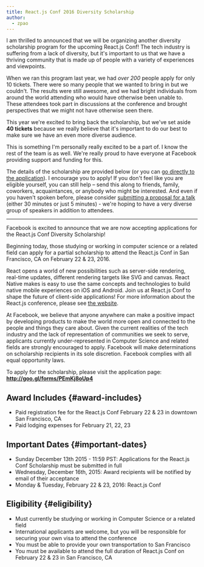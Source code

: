```yaml
---
title: React.js Conf 2016 Diversity Scholarship
author:
  - zpao
---
```


I am thrilled to announced that we will be organizing another diversity scholarship program for the upcoming React.js Conf! The tech industry is suffering from a lack of diversity, but it's important to us that we have a thriving community that is made up of people with a variety of experiences and viewpoints.

When we ran this program last year, we had *over 200* people apply for only 10 tickets. There were so many people that we wanted to bring in but we couldn't. The results were still awesome, and we had bright individuals from around the world attending who would have otherwise been unable to. These attendees took part in discussions at the conference and brought perspectives that we might not have otherwise seen there.

This year we're excited to bring back the scholarship, but we've set aside **40 tickets** because we really believe that it's important to do our best to make sure we have an even more diverse audience.

This is something I'm personally really excited to be a part of. I know the rest of the team is as well. We're really proud to have everyone at Facebook providing support and funding for this.

The details of the scholarship are provided below (or you can [go directly to the application](http://goo.gl/forms/PEmKj8oUp4)). I encourage you to apply! If you don't feel like you are eligible yourself, you can still help – send this along to friends, family, coworkers, acquaintances, or anybody who might be interested. And even if you haven't spoken before, please consider [submitting a proposal for a talk](http://conf.reactjs.com/) (either 30 minutes or just 5 minutes) - we're hoping to have a very diverse group of speakers in addition to attendees.

* * *

Facebook is excited to announce that we are now accepting applications for the React.js Conf Diversity Scholarship!

Beginning today, those studying or working in computer science or a related field can apply for a partial scholarship to attend the React.js Conf in San Francisco, CA on February 22 & 23, 2016.

React opens a world of new possibilities such as server-side rendering, real-time updates, different rendering targets like SVG and canvas. React Native makes is easy to use the same concepts and technologies to build native mobile experiences on iOS and Android. Join us at React.js Conf to shape the future of client-side applications! For more information about the React.js conference, please see [the website](http://conf.reactjs.com/).

At Facebook, we believe that anyone anywhere can make a positive impact by developing products to make the world more open and connected to the people and things they care about. Given the current realities of the tech industry and the lack of representation of communities we seek to serve, applicants currently under-represented in Computer Science and related fields are strongly encouraged to apply. Facebook will make determinations on scholarship recipients in its sole discretion. Facebook complies with all equal opportunity laws.

To apply for the scholarship, please visit the application page: **<http://goo.gl/forms/PEmKj8oUp4>**

## Award Includes {#award-includes}

* Paid registration fee for the React.js Conf February 22 & 23 in downtown San Francisco, CA
* Paid lodging expenses for February 21, 22, 23

## Important Dates {#important-dates}

* Sunday December 13th 2015 - 11:59 PST: Applications for the React.js Conf Scholarship must be submitted in full
* Wednesday, December 16th, 2015: Award recipients will be notified by email of their acceptance
* Monday & Tuesday, February 22 & 23, 2016: React.js Conf

## Eligibility {#eligibility}

* Must currently be studying or working in Computer Science or a related field
* International applicants are welcome, but you will be responsible for securing your own visa to attend the conference
* You must be able to provide your own transportation to San Francisco
* You must be available to attend the full duration of React.js Conf on February 22 & 23 in San Francisco, CA